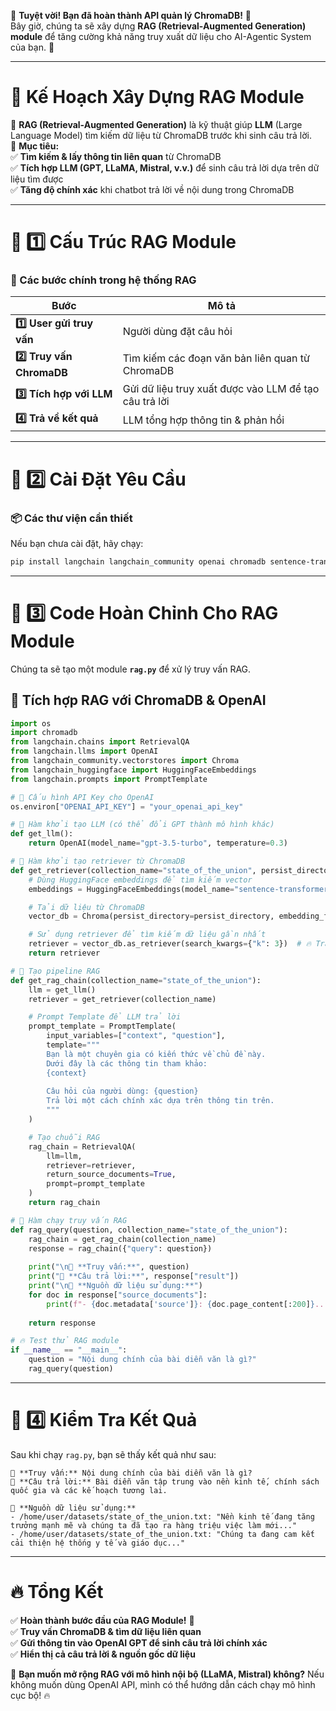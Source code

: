 🎉 **Tuyệt vời! Bạn đã hoàn thành API quản lý ChromaDB!** 🎉  
Bây giờ, chúng ta sẽ xây dựng **RAG (Retrieval-Augmented Generation) module** để tăng cường khả năng truy xuất dữ liệu cho AI-Agentic System của bạn. 🚀  

---

# **🧠 Kế Hoạch Xây Dựng RAG Module**
📌 **RAG (Retrieval-Augmented Generation)** là kỹ thuật giúp **LLM** (Large Language Model) tìm kiếm dữ liệu từ ChromaDB trước khi sinh câu trả lời.  
📌 **Mục tiêu:**  
✅ **Tìm kiếm & lấy thông tin liên quan** từ ChromaDB  
✅ **Tích hợp LLM (GPT, LLaMA, Mistral, v.v.)** để sinh câu trả lời dựa trên dữ liệu tìm được  
✅ **Tăng độ chính xác** khi chatbot trả lời về nội dung trong ChromaDB  

---

# **🔹 1️⃣ Cấu Trúc RAG Module**
### **🎯 Các bước chính trong hệ thống RAG**
| **Bước** | **Mô tả** |
|----------|----------|
| **1️⃣ User gửi truy vấn** | Người dùng đặt câu hỏi |
| **2️⃣ Truy vấn ChromaDB** | Tìm kiếm các đoạn văn bản liên quan từ ChromaDB |
| **3️⃣ Tích hợp với LLM** | Gửi dữ liệu truy xuất được vào LLM để tạo câu trả lời |
| **4️⃣ Trả về kết quả** | LLM tổng hợp thông tin & phản hồi |

---

# **🔹 2️⃣ Cài Đặt Yêu Cầu**
### **📦 Các thư viện cần thiết**
Nếu bạn chưa cài đặt, hãy chạy:
```bash
pip install langchain langchain_community openai chromadb sentence-transformers
```

---

# **🔹 3️⃣ Code Hoàn Chỉnh Cho RAG Module**
Chúng ta sẽ tạo một module **`rag.py`** để xử lý truy vấn RAG.

## **🎯 Tích hợp RAG với ChromaDB & OpenAI**
```python
import os
import chromadb
from langchain.chains import RetrievalQA
from langchain.llms import OpenAI
from langchain_community.vectorstores import Chroma
from langchain_huggingface import HuggingFaceEmbeddings
from langchain.prompts import PromptTemplate

# 🔹 Cấu hình API Key cho OpenAI
os.environ["OPENAI_API_KEY"] = "your_openai_api_key"

# 🔹 Hàm khởi tạo LLM (có thể đổi GPT thành mô hình khác)
def get_llm():
    return OpenAI(model_name="gpt-3.5-turbo", temperature=0.3)

# 🔹 Hàm khởi tạo retriever từ ChromaDB
def get_retriever(collection_name="state_of_the_union", persist_directory="./chroma_db"):
    # Dùng HuggingFace embeddings để tìm kiếm vector
    embeddings = HuggingFaceEmbeddings(model_name="sentence-transformers/all-MiniLM-L6-v2")

    # Tải dữ liệu từ ChromaDB
    vector_db = Chroma(persist_directory=persist_directory, embedding_function=embeddings, collection_name=collection_name)

    # Sử dụng retriever để tìm kiếm dữ liệu gần nhất
    retriever = vector_db.as_retriever(search_kwargs={"k": 3})  # 🔥 Trả về 3 kết quả gần nhất
    return retriever

# 🔹 Tạo pipeline RAG
def get_rag_chain(collection_name="state_of_the_union"):
    llm = get_llm()
    retriever = get_retriever(collection_name)

    # Prompt Template để LLM trả lời
    prompt_template = PromptTemplate(
        input_variables=["context", "question"],
        template="""
        Bạn là một chuyên gia có kiến thức về chủ đề này.
        Dưới đây là các thông tin tham khảo:
        {context}
        
        Câu hỏi của người dùng: {question}
        Trả lời một cách chính xác dựa trên thông tin trên.
        """
    )

    # Tạo chuỗi RAG
    rag_chain = RetrievalQA(
        llm=llm,
        retriever=retriever,
        return_source_documents=True,
        prompt=prompt_template
    )
    return rag_chain

# 🔹 Hàm chạy truy vấn RAG
def rag_query(question, collection_name="state_of_the_union"):
    rag_chain = get_rag_chain(collection_name)
    response = rag_chain({"query": question})
    
    print("\n🔎 **Truy vấn:**", question)
    print("📖 **Câu trả lời:**", response["result"])
    print("\n📂 **Nguồn dữ liệu sử dụng:**")
    for doc in response["source_documents"]:
        print(f"- {doc.metadata['source']}: {doc.page_content[:200]}...")
    
    return response

# 🔥 Test thử RAG module
if __name__ == "__main__":
    question = "Nội dung chính của bài diễn văn là gì?"
    rag_query(question)
```

---

# **🔹 4️⃣ Kiểm Tra Kết Quả**
Sau khi chạy `rag.py`, bạn sẽ thấy kết quả như sau:
```
🔎 **Truy vấn:** Nội dung chính của bài diễn văn là gì?
📖 **Câu trả lời:** Bài diễn văn tập trung vào nền kinh tế, chính sách quốc gia và các kế hoạch tương lai.

📂 **Nguồn dữ liệu sử dụng:**
- /home/user/datasets/state_of_the_union.txt: "Nền kinh tế đang tăng trưởng mạnh mẽ và chúng ta đã tạo ra hàng triệu việc làm mới..."
- /home/user/datasets/state_of_the_union.txt: "Chúng ta đang cam kết cải thiện hệ thống y tế và giáo dục..."
```

---

# **🔥 Tổng Kết**
✅ **Hoàn thành bước đầu của RAG Module!** 🎉  
✅ **Truy vấn ChromaDB & tìm dữ liệu liên quan**  
✅ **Gửi thông tin vào OpenAI GPT để sinh câu trả lời chính xác**  
✅ **Hiển thị cả câu trả lời & nguồn gốc dữ liệu**  

🚀 **Bạn muốn mở rộng RAG với mô hình nội bộ (LLaMA, Mistral) không?** Nếu không muốn dùng OpenAI API, mình có thể hướng dẫn cách chạy mô hình cục bộ! 🔥